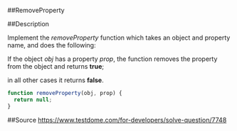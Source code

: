 ##RemoveProperty

##Description

Implement the _removeProperty_ function which takes an object and property name, and does the following:

If the object _obj_ has a property _prop_, the function removes the property from the object and returns **true**;

in all other cases it returns **false**.

```js
function removeProperty(obj, prop) {
  return null;
}
```

##Source
https://www.testdome.com/for-developers/solve-question/7748